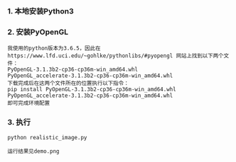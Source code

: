 ### 1. 本地安装Python3

### 2. 安装PyOpenGL
    我使用的python版本为3.6.5，因此在https://www.lfd.uci.edu/~gohlke/pythonlibs/#pyopengl 网站上找到以下两个文件：    
    PyOpenGL‑3.1.3b2‑cp36‑cp36m‑win_amd64.whl
    PyOpenGL_accelerate‑3.1.3b2‑cp36‑cp36m‑win_amd64.whl
    下载完成后在这两个文件所在的位置执行以下指令：
    pip install PyOpenGL‑3.1.3b2‑cp36‑cp36m‑win_amd64.whl PyOpenGL_accelerate‑3.1.3b2‑cp36‑cp36m‑win_amd64.whl
    即可完成环境配置

### 3. 执行
    python realistic_image.py

    运行结果见demo.png